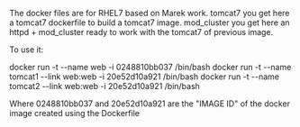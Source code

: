 The docker files are for RHEL7 based on Marek work.
tomcat7 you get here a tomcat7 dockerfile to build a tomcat7 image.
mod_cluster you get here an httpd + mod_cluster ready to work with the tomcat7 of previous image.

To use it:

docker run -t --name web -i 0248810bb037 /bin/bash
docker run -t --name tomcat1 --link web:web -i 20e52d10a921 /bin/bash
docker run -t --name tomcat2 --link web:web -i 20e52d10a921 /bin/bash

Where 0248810bb037 and 20e52d10a921 are the "IMAGE ID" of the docker image created using the Dockerfile

